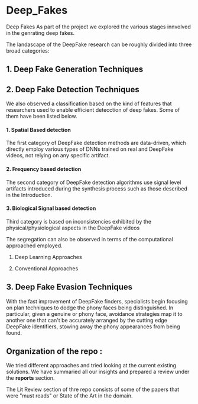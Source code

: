 # Deep_Fakes

Deep Fakes
As part of the project we explored the various stages innvolved in the genrating deep fakes.


The landascape of the DeepFake research can be roughly divided into three broad categories:
## 1. Deep Fake Generation Techniques


## 2. Deep Fake Detection Techniques

We also observed a classification based on the kind of features that researchers used to enable efficient detecction of deep fakes. Some of them have been listed below.

#### 1. Spatial Based detection 
The first category of DeepFake detection methods are data-driven, which directly employ
various types of DNNs trained on real and DeepFake videos, not relying on any specific
artifact.

#### 2. Frequency based detection
The second category of DeepFake detection algorithms use signal level artifacts introduced
during the synthesis process such as those described in the Introduction.


#### 3. Biological Signal based detection
Third category is based on inconsistencies exhibited by the physical/physiological aspects
in the DeepFake videos

The segregation can also be observed in terms of the computational approached employed.
 1.  Deep Learning Approaches

 2.  Conventional Approaches


## 3. Deep Fake Evasion Techniques

With the fast improvement of DeepFake finders, specialists begin focusing on plan techniques
to dodge the phony faces being distinguished.
In particular, given a genuine or phony face, avoidance strategies map it to another one
that can't be accurately arranged by the cutting edge DeepFake identifiers, stowing away the
phony appearances from being found.


## Organization of the repo :

We tried different approaches and tried looking at the current existing solutions. We have summaried all our insights and prepared a review under the **reports** section.

The Lit Review section of thre repo consists of some of the papers that were "must reads" or State of the Art in the domain.
